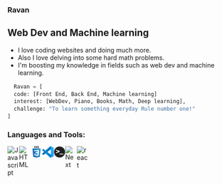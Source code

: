 ### Ravan


## Web Dev and Machine learning

-  I love coding websites and doing much more.  
-  Also I love delving into some hard math problems.
-  I'm boosting my knowledge in fields such as web dev and machine learning.


```py
  Ravan = [
  code: [Front End, Back End, Machine learning]
  interest: [WebDev, Piano, Books, Math, Deep learning],
  challenge: "To learn something everyday Rule number one!"
]
```

### Languages and Tools:
	

<img align="left" alt="Javascript" width="26px" src="https://upload.wikimedia.org/wikipedia/commons/9/99/Unofficial_JavaScript_logo_2.svg"/>
<img align="left" alt="HTML" width="26px" src="https://www.pngrepo.com/png/197982/180/html.png"/>
<img align="left" alt="CSS" width="26px" src="https://raw.githubusercontent.com/github/explore/80688e429a7d4ef2fca1e82350fe8e3517d3494d/topics/css/css.png"/>
<img align="left" alt="Visual Studio Code" width="26px" src="https://raw.githubusercontent.com/github/explore/80688e429a7d4ef2fca1e82350fe8e3517d3494d/topics/visual-studio-code/visual-studio-code.png" />
<img align="left" alt="Terminal" width="26px" src="https://raw.githubusercontent.com/github/explore/80688e429a7d4ef2fca1e82350fe8e3517d3494d/topics/terminal/terminal.png" />
<img align="left" alt="Next" width="26px" src = "https://logowik.com/content/uploads/images/nextjs7685.logowik.com.webp" />
<img align="left" alt="react" width="26px" src = "[https://logowik.com/content/uploads/images/nextjs7685.logowik.com.webp](https://encrypted-tbn0.gstatic.com/images?q=tbn:ANd9GcQ9W1xTscEcGKYWa8Ksx4eU7mOh-Tyk-uRVvw&s)" />



[instagram]: https://www.instagram.com/ravan_seyfullayev/
[facebook]: https://www.facebook.com/profile.php?id=100049230964647
